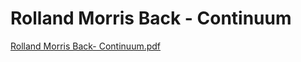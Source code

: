 # Rolland Morris Back - Continuum

[Rolland Morris Back- Continuum.pdf](Rolland%20Morris%20Back%20-%20Continuum%20ac55c461f3da411cbdf6a43b7a7ffa31/Rolland_Morris_Back-_Continuum.pdf)